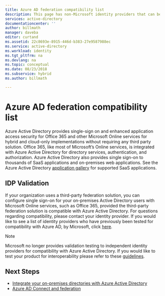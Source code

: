 ```yaml
---
title: Azure AD federation compatibility list
description: This page has non-Microsoft identity providers that can be used to implement single sign-on.
services: active-directory
documentationcenter: ''
author: billmath
manager: daveba
editor: curtand
ms.assetid: 22c8693e-8915-446d-b383-27e9587988ec
ms.service: active-directory
ms.workload: identity
ms.tgt_pltfrm: na
ms.devlang: na
ms.topic: conceptual
ms.date: 08/23/2018
ms.subservice: hybrid
ms.author: billmath

---
```

# Azure AD federation compatibility list
Azure Active Directory provides single-sign on and enhanced application access security for Office 365 and other Microsoft Online services for hybrid and cloud-only implementations without requiring any third party solution. Office 365, like most of Microsoft’s Online services, is integrated with Azure Active Directory for directory services, authentication, and authorization. Azure Active Directory also provides single sign-on to thousands of SaaS applications and on-premises web applications. See the Azure Active Directory [application gallery](https://azuremarketplace.microsoft.com/marketplace/apps/category/azure-active-directory-apps) for supported SaaS applications. 

## IDP Validation
If your organization uses a third-party federation solution, you can configure single sign-on for your on-premises Active Directory users with Microsoft Online services, such as Office 365, provided the third-party federation solution is compatible with Azure Active Directory.  For questions regarding compatibility, please contact your identity provider.  If you would like to see a list of identity providers who have previously been tested for compatibility with Azure AD, by Microsoft, click [here](https://www.microsoft.com/download/details.aspx?id=56843). 

>[!NOTE]
>Microsoft no longer provides validation testing to independent identity providers for compatibility with Azure Active Directory. If you would like to test your product for interoperability please refer to these [guidelines](https://www.microsoft.com/download/details.aspx?id=56843). 

## Next Steps

- [Integrate your on-premises directories with Azure Active Directory](whatis-hybrid-identity.md)
- [Azure AD Connect and federation](how-to-connect-fed-whatis.md)

